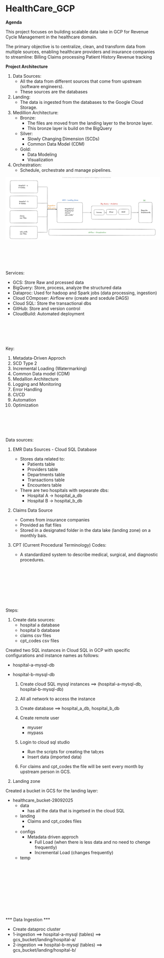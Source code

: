 # HealthCare_GCP

**Agenda**

This project focuses on building scalable data lake in GCP for Revenue Cycle Management in the healthcare domain.


The primary objective is to centralize, clean, and transform data from multiple sources, enabling healthcare providers and insurance companies to streamline:
    Billing
    Claims processing
    Patient History
    Revenue tracking









**Project Architecture**


1. Data Sources: 
    - All the data from different sources that come from upstream (software engineers).  
    - These sources are the databases
2. Landing:
    - The data is ingested from the databases to the Google Cloud Storage.
3. Medillion Architecture:
    - Bronze:
        - The files are moved from the landing layer to the bronze layer.
        - This bronze layer is build on the BigQuery
    - Silver:
        - Slowly Changing Dimension (SCDs)
        - Common Data Model (CDM)
    - Gold:
        - Data Modeling
        - Visualization
4. Orchestration:
    - Schedule, orchestrate and manage pipelines.


![alt text](image.png)



<br><br><br><br>




Services:
- GCS: Store Raw and prcessed data
- BigQuery: Store, process, analyze the structured data
- Dataproc: Used for hadoop and Spark jobs (data processing, ingestion)
- Cloud COmposer: Airflow env (create and scedule DAGS)
- Cloud SQL: Store the transactional dbs
- GitHub: Store and version control
- CloudBuild: Automated deployment



<br><br><br><br>



Key:
1. Metadata-Driven Approch
2. SCD Type 2
3. Incremental Loading (Watermarking)
4. Common Data model (CDM)
5. Medallion Architecture
6. Logging and Monitoring
7. Error Handling
8. CI/CD
9. Automation
10. Optimization







<br><br><br><br>


Data sources:
1. EMR Data Sources - Cloud SQL Database
    - Stores data related to:
        - Patients table
        - Providers table
        - Departments table
        - Transactions table
        - Encounters table
    - There are two hospitals with sepearate dbs:
        - Hospital A -> hospital_a_db
        - Hospital B -> hospital_b_db

2. Claims Data Source
    - Comes from insurance companies
    - Provided as flat files
    - Stored in a designated folder in the data lake (landing zone) on a monthly bais.

3. CPT (Current Procedural Terminology) Codes:
    - A standardized system to describe medical, surgical, and diagnostic procedures.




<br><br><br><br><br><br><br>


Steps:
1. Create data sources:
    - hospital a database
    - hospital b database
    - claims csv files
    - cpt_codes csv files

Created two SQL instances in Cloud SQL in GCP with specific configurations and instance names as follows:
* hospital-a-mysql-db
* hospital-b-mysql-db  


    1. Create cloud SQL mysql instances ==> (hospital-a-mysql-db, hospital-b-mysql-db)
    2. All all network to access the instance
    3. Create database ==> hospital_a_db, hospital_b_db
    4. Create remote user
        - myuser
        - mypass
    5. Login to cloud sql studio
        - Run the scripts for creating the tab;es
        - Insert data (imported data)

    6. For claims and cpt_codes the file will be sent every month by upstream person in GCS.


2. Landing zone

Created a bucket in GCS for the landing layer:
* healthcare_bucket-28092025
    - data
        - has all the data that is ingetsed in the  cloud SQL
    - landing
        - Claims and cpt_codes files
        - 
    - configs
        - Metadata driven approch
            - Full Load (when there is less data and no need to chenge frequently)
            - Incremental Load (changes frequently) 
    - temp



<br><br><br><br><br><br><br><br><br><br>
*** Data Ingestion ***

- Create dataproc cluster
- 1-ingestion ==> hospital-a-mysql (tables) ==> gcs_bucket/landing/hospital-a/
- 2-ingestion ==> hospital-b-mysql (tables) ==> gcs_bucket/landing/hospital-b/
